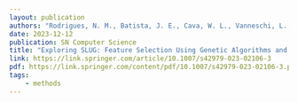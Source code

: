 ```yaml
---
layout: publication
authors: "Rodrigues, N. M., Batista, J. E., Cava, W. L., Vanneschi, L., & Silva, S."
date: 2023-12-12
publication: SN Computer Science
title: "Exploring SLUG: Feature Selection Using Genetic Algorithms and Genetic Programming"
link: https://link.springer.com/article/10.1007/s42979-023-02106-3
pdf: https://link.springer.com/content/pdf/10.1007/s42979-023-02106-3.pdf
tags:
    - methods
---
```

